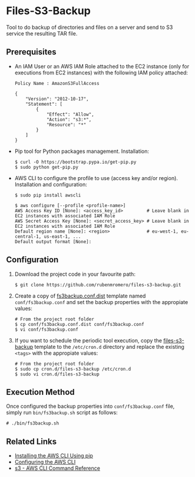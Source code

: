 # Files-S3-Backup

Tool to do backup of directories and files on a server and send to S3 service the resulting TAR file.

## Prerequisites

* An IAM User or an AWS IAM Role attached to the EC2 instance (only for executions from EC2 instances) with the following IAM policy attached:

      Policy Name : AmazonS3FullAccess

      {
          "Version": "2012-10-17",
          "Statement": [
              {
                  "Effect": "Allow",
                  "Action": "s3:*",
                  "Resource": "*"
              }
          ]
      }

* Pip tool for Python packages management. Installation:

      $ curl -O https://bootstrap.pypa.io/get-pip.py
      $ sudo python get-pip.py

* AWS CLI to configure the profile to use (access key and/or region). Installation and configuration:

      $ sudo pip install awscli

      $ aws configure [--profile <profile-name>]
      AWS Access Key ID [None]: <access_key_id>         # Leave blank in EC2 instances with associated IAM Role
      AWS Secret Access Key [None]: <secret_access_key> # Leave blank in EC2 instances with associated IAM Role
      Default region name [None]: <region>              # eu-west-1, eu-central-1, us-east-1, ...
      Default output format [None]:

## Configuration

1. Download the project code in your favourite path:

       $ git clone https://github.com/rubenmromero/files-s3-backup.git

2. Create a copy of [fs3backup.conf.dist](conf/fs3backup.conf.dist) template named `conf/fs3backup.conf` and set the backup properties with the appropiate values:

       # From the project root folder
       $ cp conf/fs3backup.conf.dist conf/fs3backup.conf
       $ vi conf/fs3backup.conf

3. If you want to schedule the periodic tool execution, copy the [files-s3-backup](cron.d/files-s3-backup) template to the `/etc/cron.d` directory and replace the existing `<tags>` with the appropiate values:

       # From the project root folder
       $ sudo cp cron.d/files-s3-backup /etc/cron.d
       $ sudo vi cron.d/files-s3-backup

## Execution Method

Once configured the backup properties into `conf/fs3backup.conf` file, simply run `bin/fs3backup.sh` script as follows:

    # ./bin/fs3backup.sh

## Related Links

* [Installing the AWS CLI Using pip](https://docs.aws.amazon.com/cli/latest/userguide/install-cliv1.html#install-tool-pip)
* [Configuring the AWS CLI](https://docs.aws.amazon.com/cli/latest/userguide/cli-chap-configure.html)
* [s3 - AWS CLI Command Reference](https://docs.aws.amazon.com/cli/latest/reference/s3/)
